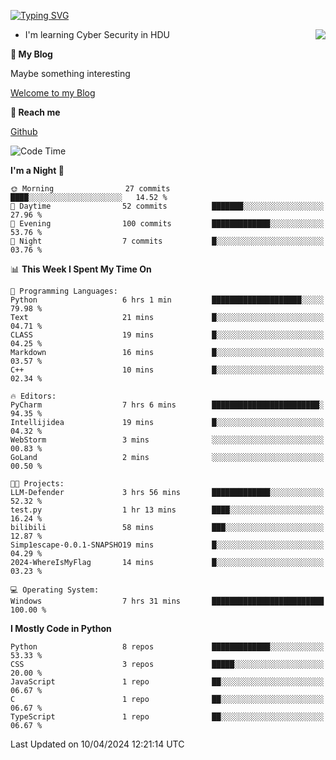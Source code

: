 [![Typing SVG](https://readme-typing-svg.herokuapp.com?font=Fira+Code&pause=1000&random=false&width=450&height=60&lines=Hello+%F0%9F%91%8B%F0%9F%8F%BB;I'm+JBNRZ)](https://git.io/typing-svg)

<a href="#">
  <img align="right" src="https://github-readme-stats.vercel.app/api?username=JBNRZ&show_icons=true&bg_color=15,f2f7fd,E0EAFC" />
</a>

- I'm learning Cyber Security in HDU

 **🌱 My Blog**

Maybe something interesting

[Welcome to my Blog](https://jbnrz.com.cn/)

 **💬 Reach me** 

[Github](https://github.com/JBNRZ)


<!--START_SECTION:waka-->
![Code Time](http://img.shields.io/badge/Code%20Time-422%20hrs%202%20mins-blue)

**I'm a Night 🦉** 

```text
🌞 Morning                27 commits          ████░░░░░░░░░░░░░░░░░░░░░   14.52 % 
🌆 Daytime                52 commits          ███████░░░░░░░░░░░░░░░░░░   27.96 % 
🌃 Evening                100 commits         █████████████░░░░░░░░░░░░   53.76 % 
🌙 Night                  7 commits           █░░░░░░░░░░░░░░░░░░░░░░░░   03.76 % 
```


📊 **This Week I Spent My Time On** 

```text
💬 Programming Languages: 
Python                   6 hrs 1 min         ████████████████████░░░░░   79.98 % 
Text                     21 mins             █░░░░░░░░░░░░░░░░░░░░░░░░   04.71 % 
CLASS                    19 mins             █░░░░░░░░░░░░░░░░░░░░░░░░   04.25 % 
Markdown                 16 mins             █░░░░░░░░░░░░░░░░░░░░░░░░   03.57 % 
C++                      10 mins             █░░░░░░░░░░░░░░░░░░░░░░░░   02.34 % 

🔥 Editors: 
PyCharm                  7 hrs 6 mins        ████████████████████████░   94.35 % 
Intellijidea             19 mins             █░░░░░░░░░░░░░░░░░░░░░░░░   04.32 % 
WebStorm                 3 mins              ░░░░░░░░░░░░░░░░░░░░░░░░░   00.83 % 
GoLand                   2 mins              ░░░░░░░░░░░░░░░░░░░░░░░░░   00.50 % 

🐱‍💻 Projects: 
LLM-Defender             3 hrs 56 mins       █████████████░░░░░░░░░░░░   52.32 % 
test.py                  1 hr 13 mins        ████░░░░░░░░░░░░░░░░░░░░░   16.24 % 
bilibili                 58 mins             ███░░░░░░░░░░░░░░░░░░░░░░   12.87 % 
Simp1escape-0.0.1-SNAPSHO19 mins             █░░░░░░░░░░░░░░░░░░░░░░░░   04.29 % 
2024-WhereIsMyFlag       14 mins             █░░░░░░░░░░░░░░░░░░░░░░░░   03.23 % 

💻 Operating System: 
Windows                  7 hrs 31 mins       █████████████████████████   100.00 % 
```

**I Mostly Code in Python** 

```text
Python                   8 repos             █████████████░░░░░░░░░░░░   53.33 % 
CSS                      3 repos             █████░░░░░░░░░░░░░░░░░░░░   20.00 % 
JavaScript               1 repo              ██░░░░░░░░░░░░░░░░░░░░░░░   06.67 % 
C                        1 repo              ██░░░░░░░░░░░░░░░░░░░░░░░   06.67 % 
TypeScript               1 repo              ██░░░░░░░░░░░░░░░░░░░░░░░   06.67 % 
```




 Last Updated on 10/04/2024 12:21:14 UTC
<!--END_SECTION:waka-->
